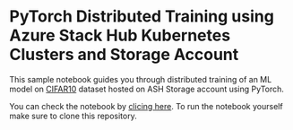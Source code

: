 # PyTorch Distributed Training using Azure Stack Hub Kubernetes Clusters and Storage Account

This sample notebook guides you through distributed training of an ML model on [CIFAR10](https://www.cs.toronto.edu/~kriz/cifar.html) dataset hosted on ASH Storage account using PyTorch. 

You can check the notebook by [clicing here](distributed-pytorch-cifar10.ipynb). To run the notebook yourself make sure to clone this repository. 
